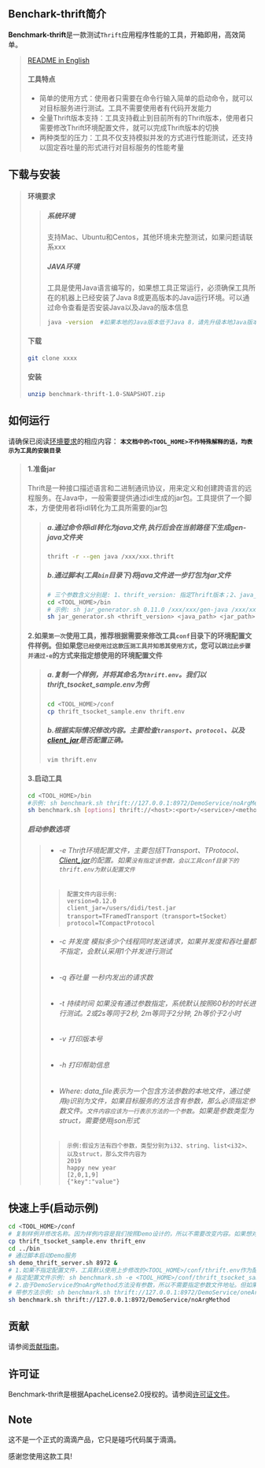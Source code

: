 ## Benchark-thrift简介
**Benchmark-thrift**是一款测试`Thrift`应用程序性能的工具，开箱即用，高效简单。
> [README in English](README.md)
>#### 工具特点
> * 简单的使用方式：使用者只需要在命令行输入简单的启动命令，就可以对目标服务进行测试。工具不需要使用者有代码开发能力 
> * 全量Thrift版本支持：工具支持截止到目前所有的Thrift版本，使用者只需要修改Thrift环境配置文件，就可以完成Thrift版本的切换  
> * 两种类型的压力：工具不仅支持模拟并发的方式进行性能测试，还支持以固定吞吐量的形式进行对目标服务的性能考量  
## 下载与安装
> #### 环境要求
>> ##### 系统环境 
>> 支持Mac、Ubuntu和Centos，其他环境未完整测试，如果问题请联系xxx
>> ##### JAVA环境
>> 工具是使用Java语言编写的，如果想工具正常运行，必须确保工具所在的机器上已经安装了Java 8或更高版本的Java运行环境。可以通过命令查看是否安装Java以及Java的版本信息
>>```bash
>>java -version  #如果本地的Java版本低于Java 8，请先升级本地Java版本或者下载更高版本 https://www.oracle.com/technetwork/java/javase/downloads/index.html
>>```
> #### 下载 
>```bash
>git clone xxxx
>```
> #### 安装
>```bash
>unzip benchmark-thrift-1.0-SNAPSHOT.zip
>```
## 如何运行
请确保已阅读[环境要求](#环境要求)的相应内容：
**`本文档中的<TOOL_HOME>不作特殊解释的话，均表示为工具的安装目录`**
> #### 1.准备jar
>Thrift是一种接口描述语言和二进制通讯协议，用来定义和创建跨语言的远程服务。在Java中，一般需要提供通过idl生成的jar包。工具提供了一个脚本，方便使用者将idl转化为工具所需要的jar包
>> ##### a.通过命令将idl转化为java文件,执行后会在当前路径下生成gen-java文件夹
>>```bash
>>thrift -r --gen java /xxx/xxx.thrift 
>>```
>> ##### b.通过脚本(工具`bin`目录下)将java文件进一步打包为jar文件
>>```bash
>># 三个参数含义分别是: 1、thrift_version: 指定Thrift版本；2、java_path:指定java文件夹路径(绝对路径)；3、jar_path:指定输出jar包的位置和名称
>>cd <TOOL_HOME>/bin
>># 示例: sh jar_generator.sh 0.11.0 /xxx/xxx/gen-java /xxx/xxx/xxx.jar
>>sh jar_generator.sh <thrift_version> <java_path> <jar_path> 
>>```
> #### 2.如果`第一次`使用工具，推荐根据需要来修改工具`conf`目录下的环境配置文件样例。但如果您`已经使用过这款压测工具并知悉其使用方式`，您可以`跳过此步骤并通过-e`的方式来指定想使用的环境配置文件
>> ##### a.复制一个样例，并将其命名为`thrift.env`。我们以thrift_tsocket_sample.env为例
>>```bash
>>cd <TOOL_HOME>/conf
>>cp thrift_tsocket_sample.env thrift.env
>>```
>> ##### b.根据实际情况修改内容。主要检查`transport`、`protocol`、以及[client_jar](#1.准备jar)是否配置正确。
>>```bash
>>vim thrift.env
>>```
> #### 3.启动工具
>```bash
>cd <TOOL_HOME>/bin
>#示例: sh benchmark.sh thrift://127.0.0.1:8972/DemoService/noArgMethod
>sh benchmark.sh [options] thrift://<host>:<port>/<service>/<method>[?@<data_file>]
>```
>##### 启动参数选项
>> * ###### -e Thrift环境配置文件，主要包括TTransport、TProtocol、[Client_jar](#1.准备jar)的配置。如果`没有指定该参数，会以工具conf目录下的thrift.env为默认配置文件`
>>>     配置文件内容示例:     
>>>     version=0.12.0  
>>>     client_jar=/users/didi/test.jar  
>>>     transport=TFramedTransport（transport=tSocket）  
>>>     protocol=TCompactProtocol
>> * ###### -c 并发度 模拟多少个线程同时发送请求，如果并发度和吞吐量都不指定，会默认采用1个并发进行测试
>> * ###### -q 吞吐量 一秒内发出的请求数
>> * ###### -t 持续时间 如果没有通过参数指定，系统默认按照60秒的时长进行测试。2或2s等同于2秒, 2m等同于2分钟, 2h等价于2小时
>> * ###### -v 打印版本号
>> * ###### -h 打印帮助信息
>> * ###### Where: data_file表示为一个包含方法参数的本地文件，通过使用`@`识别为文件，如果目标服务的方法含有参数，那么必须指定参数文件。`文件内容应该为一行表示方法的一个参数`。如果是参数类型为struct，需要使用json形式
>>>     示例:假设方法有四个参数，类型分别为i32、string、list<i32>、以及struct，那么文件内容为
>>>     2019
>>>     happy new year
>>>     [2,0,1,9]
>>>     {"key":"value"}
## 快速上手(启动示例)
```bash
cd <TOOL_HOME>/conf
# 复制样例并修改名称。因为样例内容是我们按照Demo设计的，所以不需要改变内容。如果想对您指定的服务进行测试，需要根据实际情况来改变内容
cp thrift_tsocket_sample.env thrift_env
cd ../bin
# 通过脚本启动Demo服务
sh demo_thrift_server.sh 8972 &
# 1.如果不指定配置文件，工具默认使用上步修改的<TOOL_HOME>/conf/thrift.env作为配置文件。如果不想使用该文件，可以通过-e的方式自己指定配置文件
# 指定配置文件示例: sh benchmark.sh -e <TOOL_HOME>/conf/thrift_tsocket_sample.env thrift://127.0.0.1:8972/DemoService/noArgMethod
# 2.由于DemoService的noArgMethod方法没有参数，所以不需要指定参数文件地址。但如果目标服务的方法有参数，需要通过?@指定参数文件地址
# 带参方法示例: sh benchmark.sh thrift://127.0.0.1:8972/DemoService/oneArgMethod?@<TOOL_HOME>/demo/data_file_demo/oneArgMethod.text
sh benchmark.sh thrift://127.0.0.1:8972/DemoService/noArgMethod
```

## 贡献

请参阅[贡献指南](CONTRIBUTING.md)。

## 许可证

Benchmark-thrift是根据ApacheLicense2.0授权的。请参阅[许可证文件](LICENSE)。

## Note
这不是一个正式的滴滴产品，它只是碰巧代码属于滴滴。

感谢您使用这款工具!

